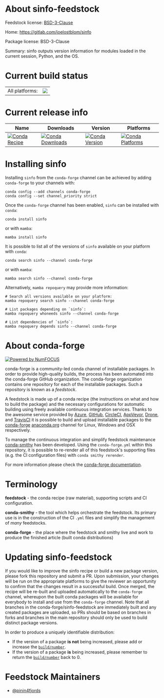About sinfo-feedstock
=====================

Feedstock license: [BSD-3-Clause](https://github.com/conda-forge/sinfo-feedstock/blob/main/LICENSE.txt)

Home: https://gitlab.com/joelostblom/sinfo

Package license: BSD-3-Clause

Summary: sinfo outputs version information for modules loaded in the current session, Python, and the OS.

Current build status
====================


<table><tr><td>All platforms:</td>
    <td>
      <a href="https://dev.azure.com/conda-forge/feedstock-builds/_build/latest?definitionId=10511&branchName=main">
        <img src="https://dev.azure.com/conda-forge/feedstock-builds/_apis/build/status/sinfo-feedstock?branchName=main">
      </a>
    </td>
  </tr>
</table>

Current release info
====================

| Name | Downloads | Version | Platforms |
| --- | --- | --- | --- |
| [![Conda Recipe](https://img.shields.io/badge/recipe-sinfo-green.svg)](https://anaconda.org/conda-forge/sinfo) | [![Conda Downloads](https://img.shields.io/conda/dn/conda-forge/sinfo.svg)](https://anaconda.org/conda-forge/sinfo) | [![Conda Version](https://img.shields.io/conda/vn/conda-forge/sinfo.svg)](https://anaconda.org/conda-forge/sinfo) | [![Conda Platforms](https://img.shields.io/conda/pn/conda-forge/sinfo.svg)](https://anaconda.org/conda-forge/sinfo) |

Installing sinfo
================

Installing `sinfo` from the `conda-forge` channel can be achieved by adding `conda-forge` to your channels with:

```
conda config --add channels conda-forge
conda config --set channel_priority strict
```

Once the `conda-forge` channel has been enabled, `sinfo` can be installed with `conda`:

```
conda install sinfo
```

or with `mamba`:

```
mamba install sinfo
```

It is possible to list all of the versions of `sinfo` available on your platform with `conda`:

```
conda search sinfo --channel conda-forge
```

or with `mamba`:

```
mamba search sinfo --channel conda-forge
```

Alternatively, `mamba repoquery` may provide more information:

```
# Search all versions available on your platform:
mamba repoquery search sinfo --channel conda-forge

# List packages depending on `sinfo`:
mamba repoquery whoneeds sinfo --channel conda-forge

# List dependencies of `sinfo`:
mamba repoquery depends sinfo --channel conda-forge
```


About conda-forge
=================

[![Powered by
NumFOCUS](https://img.shields.io/badge/powered%20by-NumFOCUS-orange.svg?style=flat&colorA=E1523D&colorB=007D8A)](https://numfocus.org)

conda-forge is a community-led conda channel of installable packages.
In order to provide high-quality builds, the process has been automated into the
conda-forge GitHub organization. The conda-forge organization contains one repository
for each of the installable packages. Such a repository is known as a *feedstock*.

A feedstock is made up of a conda recipe (the instructions on what and how to build
the package) and the necessary configurations for automatic building using freely
available continuous integration services. Thanks to the awesome service provided by
[Azure](https://azure.microsoft.com/en-us/services/devops/), [GitHub](https://github.com/),
[CircleCI](https://circleci.com/), [AppVeyor](https://www.appveyor.com/),
[Drone](https://cloud.drone.io/welcome), and [TravisCI](https://travis-ci.com/)
it is possible to build and upload installable packages to the
[conda-forge](https://anaconda.org/conda-forge) [anaconda.org](https://anaconda.org/)
channel for Linux, Windows and OSX respectively.

To manage the continuous integration and simplify feedstock maintenance
[conda-smithy](https://github.com/conda-forge/conda-smithy) has been developed.
Using the ``conda-forge.yml`` within this repository, it is possible to re-render all of
this feedstock's supporting files (e.g. the CI configuration files) with ``conda smithy rerender``.

For more information please check the [conda-forge documentation](https://conda-forge.org/docs/).

Terminology
===========

**feedstock** - the conda recipe (raw material), supporting scripts and CI configuration.

**conda-smithy** - the tool which helps orchestrate the feedstock.
                   Its primary use is in the construction of the CI ``.yml`` files
                   and simplify the management of *many* feedstocks.

**conda-forge** - the place where the feedstock and smithy live and work to
                  produce the finished article (built conda distributions)


Updating sinfo-feedstock
========================

If you would like to improve the sinfo recipe or build a new
package version, please fork this repository and submit a PR. Upon submission,
your changes will be run on the appropriate platforms to give the reviewer an
opportunity to confirm that the changes result in a successful build. Once
merged, the recipe will be re-built and uploaded automatically to the
`conda-forge` channel, whereupon the built conda packages will be available for
everybody to install and use from the `conda-forge` channel.
Note that all branches in the conda-forge/sinfo-feedstock are
immediately built and any created packages are uploaded, so PRs should be based
on branches in forks and branches in the main repository should only be used to
build distinct package versions.

In order to produce a uniquely identifiable distribution:
 * If the version of a package **is not** being increased, please add or increase
   the [``build/number``](https://docs.conda.io/projects/conda-build/en/latest/resources/define-metadata.html#build-number-and-string).
 * If the version of a package **is** being increased, please remember to return
   the [``build/number``](https://docs.conda.io/projects/conda-build/en/latest/resources/define-metadata.html#build-number-and-string)
   back to 0.

Feedstock Maintainers
=====================

* [@pinin4fjords](https://github.com/pinin4fjords/)

